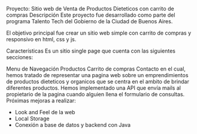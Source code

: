 Proyecto: Sitio web de Venta de Productos Dieteticos con carrito de compras
Descripción
Este proyecto fue desarrollado como parte del programa Talento Tech del Gobierno de la Ciudad de Buenos Aires.

El objetivo principal fue crear un sitio web simple con carrito de compras y responsivo en html, css y js.

Características
Es un sitio single page que cuenta con las siguientes secciones:

Menu de Navegación
Productos
Carrito de compras
Contacto
en el cual, hemos tratado de representar una pagina web sobre un emprendimientos de productos dieteticos y organicos que se centra en el ambito de brindar diferentes productos. Hemos implementado una API que envía mails al propietario de la pagina cuando alguien llena el formulario de consultas.
Próximas mejoras a realizar:
- Look and Feel de la web
- Local Storage
- Conexión a base de datos y backend con Java

